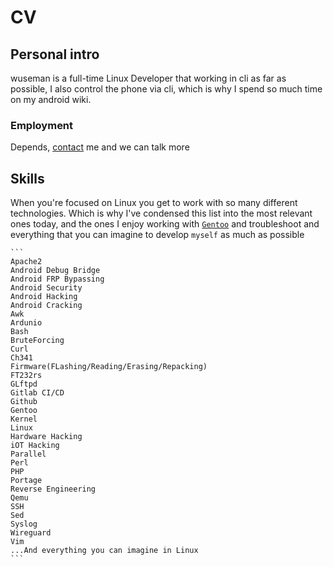 # CV

## Personal intro

wuseman is a full-time Linux Developer that working in cli as far as possible, I also control the phone via cli, which is why I spend so much time on my android wiki.

### Employment

Depends,  [contact](contact.md) me and we can talk more

## Skills

When you're focused on Linux you get to work with so many different technologies. 
Which is why I've condensed this list into the most relevant ones today, and the ones I enjoy working with [`Gentoo`](https://www.gentoo.org) and troubleshoot and everything that you can imagine to develop `myself` as much as possible

    ```
    Apache2
    Android Debug Bridge 
    Android FRP Bypassing
    Android Security
    Android Hacking
    Android Cracking
    Awk
    Ardunio
    Bash
    BruteForcing
    Curl
    Ch341
    Firmware(FLashing/Reading/Erasing/Repacking)
    FT232rs
    GLftpd
    Gitlab CI/CD
    Github
    Gentoo
    Kernel
    Linux
    Hardware Hacking
    iOT Hacking
    Parallel 
    Perl
    PHP
    Portage
    Reverse Engineering
    Qemu
    SSH
    Sed
    Syslog
    Wireguard
    Vim
    ...And everything you can imagine in Linux
    ```

